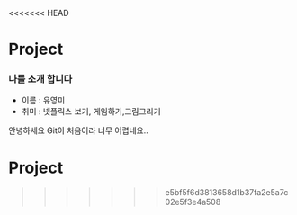 <<<<<<< HEAD
# Project

### 나를 소개 합니다

+ 이름 : 유영미
+ 취미 : 넷플릭스 보기, 게임하기,그림그리기

안녕하세요 Git이 처음이라 너무 어렵네요..
# Project
>>>>>>> e5bf5f6d3813658d1b37fa2e5a7c02e5f3e4a508

